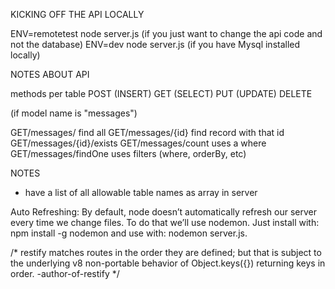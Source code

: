 KICKING OFF THE API LOCALLY

ENV=remotetest node server.js (if you just want to change the api code and not the database)
ENV=dev node server.js (if you have Mysql installed locally)

NOTES ABOUT API

methods per table
POST	(INSERT)
GET		(SELECT)
PUT 	(UPDATE)
DELETE


(if model name is "messages")

GET/messages/			find all
GET/messages/{id}		find record with that id
GET/messages/{id}/exists
GET/messages/count		uses a where
GET/messages/findOne	uses filters (where, orderBy, etc)

NOTES
* have a list of all allowable table names as array in server


Auto Refreshing: By default, node doesn’t automatically refresh our server every time we change files. To do that we’ll use nodemon. Just install with: npm install -g nodemon and use with: nodemon server.js.

/* restify matches routes in the order they are defined; but that is 
subject to the underlying v8 non-portable behavior of Object.keys({}) 
returning keys in order. -author-of-restify */